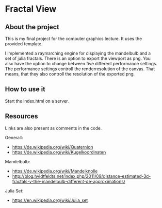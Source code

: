 # Fractal View
## About the project
This is my final project for the computer graphics lecture. It uses the provided template.

I implemented a raymarching engine for displaying the mandelbulb and a set of julia fractals. There is an option to export the viewport as png. You also have the option to change between five different performance settings. The performance settings controll the renderresolution of the canvas. That means, that they also controll the resolution of the exported png.

## How to use it
Start the index.html on a server.

## Resources
Links are also present as comments in the code.

Generall:
- https://de.wikipedia.org/wiki/Quaternion
- https://de.wikipedia.org/wiki/Kugelkoordinaten

Mandelbulb:
- https://de.wikipedia.org/wiki/Mandelknolle
- http://blog.hvidtfeldts.net/index.php/2011/09/distance-estimated-3d-fractals-v-the-mandelbulb-different-de-approximations/

Julia Set:
- https://en.wikipedia.org/wiki/Julia_set
